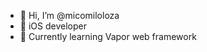 - 👋 Hi, I’m @micomiloloza
- 🍎 iOS developer
- 🌱 Currently learning Vapor web framework

<!---
micomiloloza/micomiloloza is a ✨ special ✨ repository because its `README.md` (this file) appears on your GitHub profile.
You can click the Preview link to take a look at your changes.
--->
